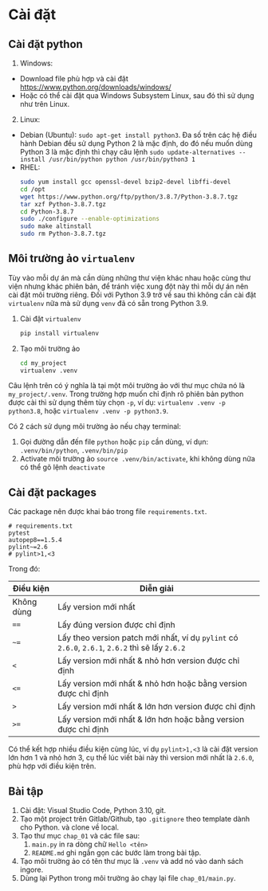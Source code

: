 # Cài đặt

## Cài đặt python

1. Windows:
- Download file phù hợp và cài đặt https://www.python.org/downloads/windows/
- Hoặc có thể cài đặt qua Windows Subsystem Linux, sau đó thì sử dụng như trên Linux.
2. Linux:
- Debian (Ubuntu): `sudo apt-get install python3`. Đa số trên các hệ điều hành Debian đều sử dụng Python 2 là mặc định, do đó nếu muốn dùng Python 3 là mặc định thì chạy câu lệnh `sudo update-alternatives --install /usr/bin/python python /usr/bin/python3 1`
- RHEL:
    ```bash
    sudo yum install gcc openssl-devel bzip2-devel libffi-devel
    cd /opt
    wget https://www.python.org/ftp/python/3.8.7/Python-3.8.7.tgz
    tar xzf Python-3.8.7.tgz
    cd Python-3.8.7
    sudo ./configure --enable-optimizations
    sudo make altinstall
    sudo rm Python-3.8.7.tgz
    ```

## Môi trường ảo `virtualenv`

Tùy vào mỗi dự án mà cần dùng những thư viện khác nhau hoặc cùng thư viện nhưng khác phiên bản, để tránh việc xung đột này thì mỗi dự án nên cài đặt môi trường riêng. Đối với Python 3.9 trở về sau thì không cần cài đặt `virtualenv` nữa mà sử dụng `venv` đã có sẵn trong Python 3.9.

1. Cài đặt `virtualenv`
    ```bash
    pip install virtualenv
    ```
1. Tạo môi trường ảo
    ```bash
    cd my_project
    virtualenv .venv
    ```

Câu lệnh trên có ý nghĩa là tại một môi trường ảo với thư mục chứa nó là `my_project/.venv`. Trong trường hợp muốn chỉ định rõ phiên bản python được cài thì sử dụng thêm tùy chọn `-p`, ví dụ: `virtualenv .venv -p python3.8`, hoặc `virtualenv .venv -p python3.9`.

Có 2 cách sử dụng môi trường ảo nếu chạy terminal:
1. Gọi đường dẫn đến file `python` hoặc `pip` cần dùng, ví dụn: `.venv/bin/python`, `.venv/bin/pip`
1. Activate môi trường ảo `source .venv/bin/activate`, khi không dùng nữa có thể gõ lệnh `deactivate`

## Cài đặt packages

Các package nên được khai báo trong file `requirements.txt`.

```
# requirements.txt
pytest
autopep8==1.5.4
pylint~=2.6
# pylint>1,<3
```

Trong đó:

| Điều kiện  |                                            Diễn giải                                            |
| ---------- | ----------------------------------------------------------------------------------------------- |
| Không dùng | Lấy version mới nhất                                                                            |
| `==`       | Lấy đúng version được chỉ định                                                                  |
| `~=`       | Lấy theo version patch mới nhất, ví dụ `pylint` có `2.6.0`, `2.6.1`, `2.6.2` thì sẽ lấy `2.6.2` |
| `<`        | Lấy version mới nhất & nhỏ hơn version được chỉ định                                            |
| `<=`       | Lấy version mới nhất & nhỏ hơn hoặc bằng version được chỉ định                                  |
| `>`        | Lấy version mới nhất & lớn hơn version được chỉ định                                            |
| `>=`       | Lấy version mới nhất & lớn hơn hoặc bằng version được chỉ định                                  |

Có thể kết hợp nhiều điều kiện cùng lúc, ví dụ `pylint>1,<3` là cài đặt version lớn hơn 1 và nhỏ hơn 3, cụ thể lúc viết bài này thì version mới nhất là `2.6.0`, phù hợp với điều kiện trên. 

## Bài tập

1. Cài đặt: Visual Studio Code, Python 3.10, git.
2. Tạo một project trên Gitlab/Github, tạo `.gitignore` theo template dành cho Python. và clone về local.
3. Tạo thư mục `chap_01` và các file sau:
    1. `main.py` in ra dòng chữ `Hello <tên>`
    2. `README.md` ghi ngắn gọn các bước làm trong bài tập.
4. Tạo môi trường ảo có tên thư mục là `.venv` và add nó vào danh sách ingore.
5. Dùng lại Python trong môi trường ảo chạy lại file `chap_01/main.py`.